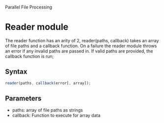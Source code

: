 Parallel File Processing

# Reader module
The reader function has an arity of 2, reader(paths, callback) takes an array of file paths and a callback function.
On a failure the reader module throws an error if any invalid paths are passed in.
If valid paths are provided, the callback function is run;

## Syntax
```javascript
reader(paths, callback(error[, array]);
```

## Parameters

- paths: array of file paths as strings
- callback: Function to execute for array data
